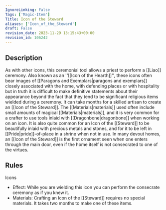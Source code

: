 ```yaml
---
IgnoreLinking: False
Tags: ['Magic-Item']
Title: Icon of the Steward
aliases: ['Icon_of_the_Steward']
draft: False
revision_date: 2023-11-29 13:15:43+00:00
revision_id: 106242
---
```


## Description
As with other icons, this ceremonial tool allows a priest to perform a [[Liao]] ceremony. Also known as an ''[[Icon of the Hearth]]'', these icons often bear images of [[Paragons and Exemplars|paragons and exemplars]] closely associated with the home, with defending places or with hospitality but in truth it is difficult to make definitive statements about their appearance beyond the fact that they tend to be significant religious items wielded during a ceremony.
It can take months for a skilled artisan to create an [[Icon of the Steward]]. The [[Materials|materials]] used often include small amounts of magical [[Materials|materials]], and it is very common for a crafter to use tools inlaid with [[Dragonbone|dragonbone]] when working on an icon. It is also quite common for an Icon of the [[Steward]] to be beautifully inlaid with precious metals and stones, and for it to be left in [[Pride|pride]]-of-place in a shrine when not in use. In many devout homes, an [[Icon of the Steward]] is the first ornament seen when one enters through the main door, even if the home itself is not consecrated to one of the virtues.
## Rules
Icons
* Effect: While you are wielding this icon you can perform the consecrate ceremony as if you knew it.
* Materials: Crafting an Icon of the [[Steward]] requires no special materials. It takes two months to make one of these items.